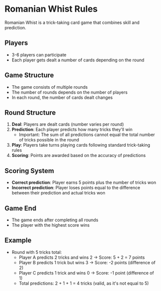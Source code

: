 # Romanian Whist Rules

Romanian Whist is a trick-taking card game that combines skill and prediction.

## Players

- 3-6 players can participate
- Each player gets dealt a number of cards depending on the round

## Game Structure

- The game consists of multiple rounds
- The number of rounds depends on the number of players
- In each round, the number of cards dealt changes

## Round Structure

1. **Deal**: Players are dealt cards (number varies per round)
2. **Prediction**: Each player predicts how many tricks they'll win
   - Important: The sum of all predictions cannot equal the total number of tricks possible in the round
3. **Play**: Players take turns playing cards following standard trick-taking rules
4. **Scoring**: Points are awarded based on the accuracy of predictions

## Scoring System

- **Correct prediction**: Player earns 5 points plus the number of tricks won
- **Incorrect prediction**: Player loses points equal to the difference between their prediction and actual tricks won

## Game End

- The game ends after completing all rounds
- The player with the highest score wins

## Example

- Round with 5 tricks total:
  - Player A predicts 2 tricks and wins 2 → Score: 5 + 2 = 7 points
  - Player B predicts 1 trick but wins 3 → Score: -2 points (difference of 2)
  - Player C predicts 1 trick and wins 0 → Score: -1 point (difference of 1)
  - Total predictions: 2 + 1 + 1 = 4 tricks (valid, as it's not equal to 5)
